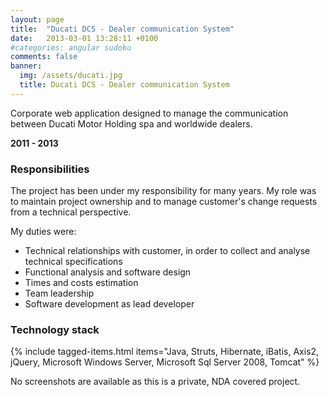 ```yaml
---
layout: page
title:  "Ducati DCS - Dealer communication System"
date:   2013-03-01 13:28:11 +0100
#categories: angular sudoku
comments: false
banner:
  img: /assets/ducati.jpg
  title: Ducati DCS - Dealer communication System
---
```


Corporate web application designed to manage the communication between Ducati Motor Holding spa
and worldwide dealers. 

**2011 - 2013**

### Responsibilities

The project has been under my responsibility for many years. My role was to maintain project ownership and to manage customer's change requests from a technical perspective. 

My duties were:
* Technical relationships with customer, in order to collect and analyse technical specifications
* Functional analysis and software design
* Times and costs estimation
* Team leadership
* Software development as lead developer


### Technology stack

{% include tagged-items.html items="Java, Struts, Hibernate, iBatis, Axis2, jQuery, Microsoft Windows Server, Microsoft Sql Server 2008, Tomcat" %}

No screenshots are available as this is a private, NDA covered project.
